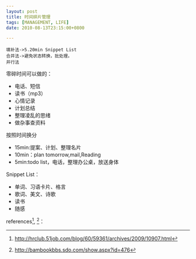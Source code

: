```yaml
---
layout: post
title: 时间碎片管理
tags: [MANAGEMENT, LIFE]
date: 2010-08-13T23:15:00+0800

---
```





    填补法->5.20min Snippet List
    合并法->避免状态转换，批处理。
    并行法

零碎时间可以做的：

- 电话、短信
- 读书（mp3）
- 心情记录
- 计划总结
- 整理凌乱的思绪
- 做杂事查资料

按照时间换分

* 15min:提案、计划、整理名片
* 10min：plan tomorrow,mail,Reading
* 5min:todo list，电话，整理办公桌，放送身体

Snippet List：

- 单词、习语卡片、格言
- 歌词、美文、诗歌
- 读书
- 随感

references[^1], [^2]：
[^1]: http://hrclub.51job.com/blog/60/59361/archives/2009/10907.html
[^2]: http://bambookbbs.sdo.com/show.aspx?id=476